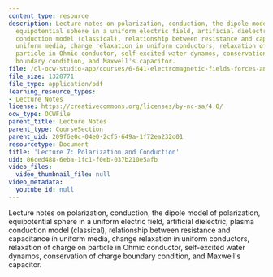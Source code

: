 ```yaml
---
content_type: resource
description: Lecture notes on polarization, conduction, the dipole model of polarization,
  equipotential sphere in a uniform electric field, artificial dielectric, plasma
  conduction model (classical), relationship between resistance and capacitance in
  uniform media, change relaxation in uniform conductors, relaxation of charge on
  particle in Ohmic conductor, self-excited water dynamos, conservation of charge
  boundary condition, and Maxwell's capacitor.
file: /ol-ocw-studio-app/courses/6-641-electromagnetic-fields-forces-and-motion-spring-2005/06ced4886eba1fc1f0eb037b210e5afb_lecture7.pdf
file_size: 1328771
file_type: application/pdf
learning_resource_types:
- Lecture Notes
license: https://creativecommons.org/licenses/by-nc-sa/4.0/
ocw_type: OCWFile
parent_title: Lecture Notes
parent_type: CourseSection
parent_uid: 209f6e0c-04e0-2cf5-649a-1f72ea232d01
resourcetype: Document
title: 'Lecture 7: Polarization and Conduction'
uid: 06ced488-6eba-1fc1-f0eb-037b210e5afb
video_files:
  video_thumbnail_file: null
video_metadata:
  youtube_id: null
---
```

Lecture notes on polarization, conduction, the dipole model of polarization, equipotential sphere in a uniform electric field, artificial dielectric, plasma conduction model (classical), relationship between resistance and capacitance in uniform media, change relaxation in uniform conductors, relaxation of charge on particle in Ohmic conductor, self-excited water dynamos, conservation of charge boundary condition, and Maxwell's capacitor.